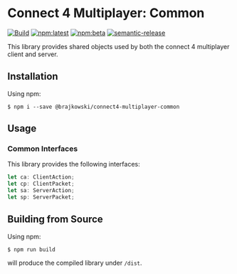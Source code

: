 # Connect 4 Multiplayer: Common

[![Build](https://github.com/brajkowski/connect4-multiplayer-common/actions/workflows/build.yml/badge.svg)](https://github.com/brajkowski/connect4-multiplayer-common/actions/workflows/build.yml)
[![npm:latest](https://img.shields.io/npm/v/@brajkowski/connect4-multiplayer-common/latest?color=limegreen&logo=npm)](https://www.npmjs.com/package/@brajkowski/connect4-multiplayer-common)
[![npm:beta](https://img.shields.io/npm/v/@brajkowski/connect4-multiplayer-common/beta?logo=npm)](https://www.npmjs.com/package/@brajkowski/connect4-multiplayer-common)
[![semantic-release](https://img.shields.io/badge/%20%20%F0%9F%93%A6%F0%9F%9A%80-semantic--release-e10079.svg)](https://github.com/semantic-release/semantic-release)

This library provides shared objects used by both the connect 4 multiplayer client and server.

## Installation

Using npm:

```
$ npm i --save @brajkowski/connect4-multiplayer-common
```

## Usage

### Common Interfaces

This library provides the following interfaces:

```ts
let ca: ClientAction;
let cp: ClientPacket;
let sa: ServerAction;
let sp: ServerPacket;
```

## Building from Source

Using npm:

```
$ npm run build
```

will produce the compiled library under `/dist`.
